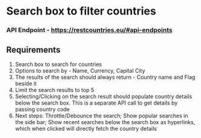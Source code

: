 # Search box to filter countries

### API Endpoint - https://restcountries.eu/#api-endpoints

## Requirements

1. Search box to search for countries
2. Options to search by - Name, Currency, Capital City
3. The results of the search should always return - Country name and Flag beside it
4. Limit the search results to top 5
5. Selecting/Clicking on the search result should populate country details below the search box. This is a separate API call to get details by passing country code
6. Next steps: Throttle/Debounce the search; Show popular searches in the side bar; Show recent searches below the search box as hyperlinks, which when clicked will directly fetch the country details